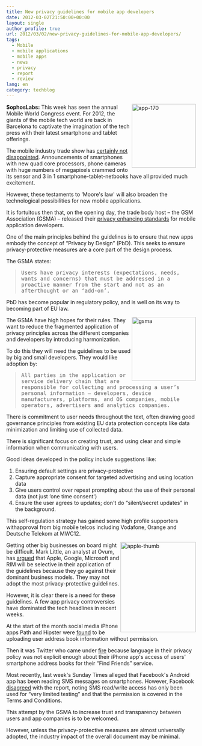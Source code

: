 ```yaml
---
title: New privacy guidelines for mobile app developers
date: 2012-03-02T21:50:00+00:00
layout: single
author_profile: true
url: 2012/03/02/new-privacy-guidelines-for-mobile-app-developers/
tags:
  - Mobile
  - mobile applications
  - mobile apps
  - news
  - privacy
  - report
  - review
lang: en
category: techblog
---
```

[<img title="app-170" border="0" alt="app-170" align="right" src="http://lh4.ggpht.com/-pljwfaGnZSc/T1E5ONSat8I/AAAAAAAAFB8/bYNuhYSAldU/app-170_thumb%25255B1%25255D.jpg?imgmax=800" width="170" height="170" />](http://lh6.ggpht.com/-irF_O_RVIcA/T1E5Ei--uXI/AAAAAAAAFB0/24QJzTqA4Ag/s1600-h/app-170%25255B3%25255D.jpg)**SophosLabs:** This week has seen the annual Mobile World Congress event. For 2012, the giants of the mobile tech world are back in Barcelona to captivate the imagination of the tech press with their latest smartphone and tablet offerings. 

The mobile industry trade show has [certainly not disappointed](http://reviews.cnet.com/mobile-world-congress/). Announcements of smartphones with new quad core processors, phone cameras with huge numbers of megapixels crammed onto its sensor and 3 in 1 smartphone-tablet-netbooks have all provided much excitement. 

However, these testaments to &#8216;Moore's law' will also broaden the technological possibilities for new mobile applications. 

It is fortuitous then that, on the opening day, the trade body host – the GSM Association (GSMA) – released their [privacy enhancing standards](http://www.gsma.com/documents/privacy-design-guidelines-for-mobile-application-development/20008) for mobile application developers. 

One of the main principles behind the guidelines is to ensure that new apps embody the concept of “Privacy by Design” (PbD). This seeks to ensure privacy-protective measures are a core part of the design process. 

The GSMA states: 

> <tt>Users have privacy interests (expectations, needs, wants and concerns) that must be addressed in a proactive manner from the start and not as an afterthought or an ‘add-on’.</tt>

PbD has become popular in regulatory policy, and is well on its way to becoming part of EU law. 

[<img title="gsma" border="0" alt="gsma" align="right" src="http://lh3.ggpht.com/-gwemToVkDTg/T1E5YfzQFyI/AAAAAAAAFCM/oN9rxxICDZY/gsma_thumb%25255B1%25255D.jpg?imgmax=800" width="170" height="170" />](http://lh3.ggpht.com/-xw99wFGD13w/T1E5T84WiNI/AAAAAAAAFCE/-K4GWyEVNuc/s1600-h/gsma%25255B4%25255D.jpg)The GSMA have high hopes for their rules. They want to reduce the fragmented application of privacy principles across the different companies and developers by introducing harmonization. 

To do this they will need the guidelines to be used by big and small developers. They would like adoption by: 

> <tt>All parties in the application or service delivery chain that are responsible for collecting and processing a user’s personal information – developers, device manufacturers, platforms, and OS companies, mobile operators, advertisers and analytics companies.</tt>

There is commitment to user needs throughout the text, often drawing good governance principles from existing EU data protection concepts like data minimization and limiting use of collected data. 

There is significant focus on creating trust, and using clear and simple information when communicating with users. 

Good ideas developed in the policy include suggestions like: 

  1. Ensuring default settings are privacy-protective 
  2. Capture appropriate consent for targeted advertising and using location data 
  3. Give users control over repeat prompting about the use of their personal data (not just &#8216;one time consent') 
  4. Ensure the user agrees to updates; don't do “silent/secret updates” in the background.

This self-regulation strategy has gained some high profile supporters with<a>approval</a> from big mobile telcos including Vodafone, Orange and Deutsche Telekom at MWC12. 

[<img title="apple-thumb" border="0" alt="apple-thumb" align="right" src="http://lh5.ggpht.com/-A82YiStoMjs/T1E5gkqNtYI/AAAAAAAAFCc/p7xf0bU2G68/apple-thumb_thumb%25255B8%25255D.jpg?imgmax=800" width="200" height="240" />](http://lh4.ggpht.com/-X3d0YAUkvjc/T1E5cNxq3xI/AAAAAAAAFCU/gcTFMCHUP_Q/s1600-h/apple-thumb%25255B4%25255D.jpg)Getting other big businesses on board might be difficult. Mark Little, an analyst at Ovum, has [argued](http://www.computerworlduk.com/news/mobile-wireless/3340776/apple-google-microsoft-unlikely-adopt-key-gsma-privacy-rules/) that Apple, Google, Microsoft and RIM will be selective in their application of the guidelines because they go against their dominant business models. They may not adopt the most privacy-protective guidelines. 

However, it is clear there is a need for these guidelines. A few app privacy controversies have dominated the tech headlines in recent weeks. 

At the start of the month social media iPhone apps Path and Hipster were [found](http://nakedsecurity.sophos.com/2012/02/08/apple-mobile-apps-path-and-hipster-and-leak-sensitive-data-without-notification/) to be uploading user address book information without permission. 

Then it was Twitter who came under [fire](http://nakedsecurity.sophos.com/2012/02/16/twitter-tarnished-by-iphone-contact-scandal/) because language in their privacy policy was not explicit enough about their iPhone app's access of users' smartphone address books for their “Find Friends” service. 

Most recently, last week's Sunday Times alleged that Facebook's Android app has been reading SMS messages on smartphones. However, Facebook [disagreed](http://www.zdnet.com/blog/facebook/facebook-denies-it-is-reading-your-text-messages/9522) with the report, noting SMS read/write access has only been used for “very limited testing” and that the permission is covered in the Terms and Conditions. 

This attempt by the GSMA to increase trust and transparency between users and app companies is to be welcomed. 

However, unless the privacy-protective measures are almost universally adopted, the industry impact of the overall document may be minimal.